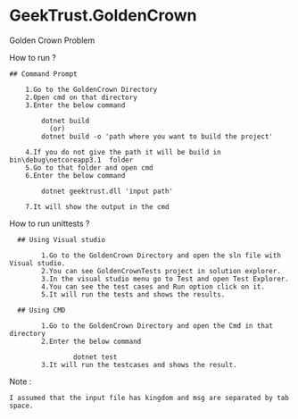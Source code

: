 # GeekTrust.GoldenCrown

Golden Crown Problem 

How to run ?

    ## Command Prompt

        1.Go to the GoldenCrown Directory
        2.Open cmd on that directory
        3.Enter the below command 

            dotnet build 
              (or)
            dotnet build -o 'path where you want to build the project' 
            
        4.If you do not give the path it will be build in bin\debug\netcoreapp3.1  folder
        5.Go to that folder and open cmd 
        6.Enter the below command  

            dotnet geektrust.dll 'input path'

        7.It will show the output in the cmd 
        
        
How to run unittests ?

      ## Using Visual studio
      
            1.Go to the GoldenCrown Directory and open the sln file with Visual studio.
            2.You can see GoldenCrownTests project in solution explorer.
            3.In the visual studio menu go to Test and open Test Explorer.
            4.You can see the test cases and Run option click on it.
            5.It will run the tests and shows the results.
            
      ## Using CMD
      
            1.Go to the GoldenCrown Directory and open the Cmd in that directory
            2.Enter the below command
            
                    dotnet test
            3.It will run the testcases and shows the result.
            
            
      

Note :

    I assumed that the input file has kingdom and msg are separated by tab space.
    

     
